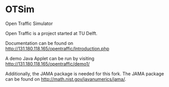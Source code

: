 OTSim
=====

Open Traffic Simulator

Open Traffic is a project started at TU Delft.

Documentation can be found on http://131.180.118.165/opentraffic/Introduction.php

A demo Java Applet can be run by visiting http://131.180.118.165/opentraffic/demo1/

Additionally, the JAMA package is needed for this fork. The JAMA package can be found on http://math.nist.gov/javanumerics/jama/. 

